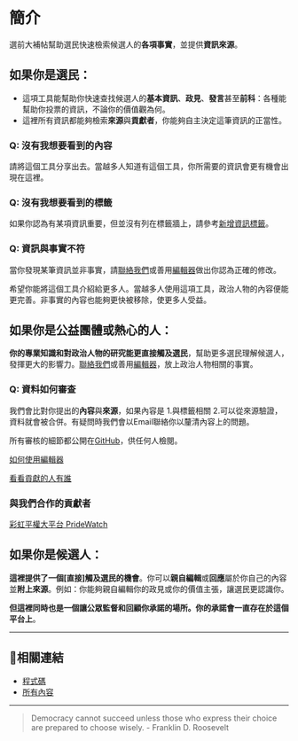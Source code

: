 # 簡介

選前大補帖幫助選民快速檢索候選人的**各項事實**，並提供**資訊來源**。

## 如果你是選民：

- 這項工具能幫助你快速查找候選人的**基本資訊**、**政見**、**發言**甚至**前科**：各種能幫助你投票的資訊，不論你的價值觀為何。
- 這裡所有資訊都能夠檢索**來源**與**貢獻者**，你能夠自主決定這筆資訊的正當性。

### Q: 沒有我想要看到的內容

請將這個工具分享出去。當越多人知道有這個工具，你所需要的資訊會更有機會出現在這裡。

### Q: 沒有我想要看到的標籤

如果你認為有某項資訊重要，但並沒有列在標籤牆上，請參考[新增資訊標籤](/docs/how-to-contribute#增加或修改資訊標籤)。

### Q: 資訊與事實不符

當你發現某筆資訊並非事實，請[聯絡我們](/docs/we-need-to-talk)或善用[編輯器](/docs/how-to-contribute)做出你認為正確的修改。

希望你能將這個工具介紹給更多人。當越多人使用這項工具，政治人物的內容便能更完善。非事實的內容也能夠更快被移除，使更多人受益。

## 如果你是公益團體或熱心的人：

**你的專業知識和對政治人物的研究能更直接觸及選民**，幫助更多選民理解候選人，發揮更大的影響力。[聯絡我們](docs/we-need-to-talk)或善用[編輯器](/docs/how-to-contribute)，放上政治人物相關的事實。

### Q: 資料如何審查

我們會比對你提出的**內容**與**來源**，如果內容是 1.與標籤相關 2.可以從來源驗證，資料就會被合併。有疑問時我們會以Email聯絡你以釐清內容上的問題。

所有審核的細節都公開在[GitHub](https://github.com/taiwan-voting-guide/content/pulls)，供任何人檢閱。

[如何使用編輯器](/docs/how-to-contribute)

[看看貢獻的人有誰](/analysis/contribution)

### 與我們合作的貢獻者

[彩虹平權大平台 PrideWatch](https://pridewatch.tw/)

## 如果你是候選人：

**這裡提供了一個[直接]觸及選民的機會**。你可以**親自編輯**或**回應**屬於你自己的內容並**附上來源**。例如：你能夠親自編輯你的政見或你的價值主張，讓選民更認識你。

**但這裡同時也是一個讓公眾監督和回顧你承諾的場所。你的承諾會一直存在於這個平台上**。

---

## 🔗相關連結

- [程式碼](https://github.com/taiwan-voting-guide/app)
- [所有內容](https://github.com/taiwan-voting-guide/content)

---

> Democracy cannot succeed unless those who express their choice are prepared to choose wisely. - Franklin D. Roosevelt
